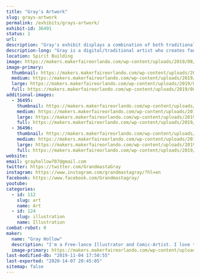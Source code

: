 ```yaml
---
title: "Gray's Artwork"
slug: grays-artwork
permalink: /exhibits/grays-artwork/
exhibit-id: 36491
status: 1
url: 
description: "Gray's exhibit displays a combination of both traditional and digital fan-art."
description-long: "Gray is a digital/traditional artist who creates fan-art inspired pieces. Some of those pieces include comic-book characters such as spider-man. Other inspirations are characters of video games, anime, cartoons, and Animated Movies."
location: Spirit Building
image: https://makers.makerfaireorlando.com/wp-content/uploads/2019/08/InsomiacSpidey_PrintReady-805x1024.jpg
image-primary:
  thumbnail: https://makers.makerfaireorlando.com/wp-content/uploads/2019/08/InsomiacSpidey_PrintReady-150x150.jpg
  medium: https://makers.makerfaireorlando.com/wp-content/uploads/2019/08/InsomiacSpidey_PrintReady-236x300.jpg
  large: https://makers.makerfaireorlando.com/wp-content/uploads/2019/08/InsomiacSpidey_PrintReady-805x1024.jpg
  full: https://makers.makerfaireorlando.com/wp-content/uploads/2019/08/InsomiacSpidey_PrintReady.jpg
additional-images:
  - 36495:
    thumbnail: https://makers.makerfaireorlando.com/wp-content/uploads/2019/08/IMG_2737-150x150.jpg
    medium: https://makers.makerfaireorlando.com/wp-content/uploads/2019/08/IMG_2737-236x300.jpg
    large: https://makers.makerfaireorlando.com/wp-content/uploads/2019/08/IMG_2737-805x1024.jpg
    full: https://makers.makerfaireorlando.com/wp-content/uploads/2019/08/IMG_2737.jpg
  - 36496:
    thumbnail: https://makers.makerfaireorlando.com/wp-content/uploads/2019/08/Super-Girl_PR-150x150.jpg
    medium: https://makers.makerfaireorlando.com/wp-content/uploads/2019/08/Super-Girl_PR-236x300.jpg
    large: https://makers.makerfaireorlando.com/wp-content/uploads/2019/08/Super-Girl_PR-805x1024.jpg
    full: https://makers.makerfaireorlando.com/wp-content/uploads/2019/08/Super-Girl_PR.jpg
website: 
email: grayhollow707@gmail.com
twitter: https://twitter.com/GrandmastaGray
instagram: https://www.instagram.com/grandmastagray/?hl=en
facebook: https://www.facebook.com/Grandmastagray/
youtube: 
categories:
  - id: 112
    slug: art
    name: Art
  - id: 124
    slug: illustration
    name: Illustration
combat-robot: 0
maker:
  name: "Gray Hollow"
  description: "I'm a Free-lance Illustrator and Comic-Artist. I love to draw Fan-art of comics, videogames,  cartoons, and animated movies.  "
  image-primary: https://makers.makerfaireorlando.com/wp-content/uploads/2019/08/IMG_0095-768x1024.jpg
last-modified-db: "2019-11-04 17:50:55"
last-exported: "2020-14-07 20:45:05"
sitemap: false
---
```

